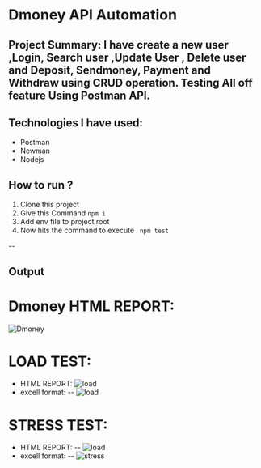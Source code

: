 # Dmoney API Automation

## Project Summary:  I have create a new user ,Login, Search user ,Update User , Delete user and Deposit, Sendmoney, Payment and Withdraw using CRUD operation. Testing All off feature Using Postman API.

## Technologies I have used:
- Postman
- Newman
- Nodejs
## How to run ?
1. Clone this project
2. Give this Command `npm i`
3. Add env file to project root
4. Now hits the command to execute
``` npm test```

--
## Output
# Dmoney HTML REPORT:
![Dmoney](https://github.com/user-attachments/assets/3c8a227d-54be-4008-9132-9ece16ee7483)


# LOAD TEST:
- HTML REPORT:
![load](https://github.com/user-attachments/assets/cb94598b-19f3-42c9-a16e-fe7233b878ee)
- excell format:
-- ![load](https://github.com/user-attachments/assets/822919ed-512c-41d6-a8b5-ed7a3362bea7)


# STRESS TEST:
- HTML REPORT:
-- ![load](https://github.com/user-attachments/assets/6a85e5da-48d3-4309-9895-3873c240e17d)
- excell format:
-- ![stress](https://github.com/user-attachments/assets/9f64a6db-d2d3-4234-8091-820b935b7fb8)




